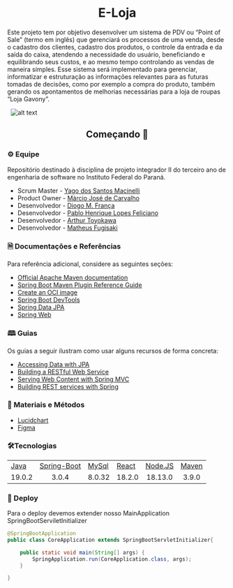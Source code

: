 
<h1 align="center">E-Loja</h1>
Este projeto tem por objetivo desenvolver um sistema de PDV ou “Point of Sale” (termo em inglês) que gerenciará os processos de uma venda, 
desde o cadastro dos clientes, cadastro dos produtos, o controle da entrada e da saída do caixa, atendendo a necessidade do usuário, beneficiando e 
equilibrando seus custos, e ao mesmo tempo controlando as vendas de maneira simples. Esse sistema será implementado para gerenciar, informatizar e 
estruturação as informações relevantes para as futuras tomadas de decisões, como por exemplo a compra do produto, também gerando os apontamentos de 
melhorias necessárias para a loja de roupas “Loja Gavony”.

&nbsp;
![alt text](https://imgbly.com/ib/qJVCLCJvc1.png)

<h2 align="center">Começando 🚀</h2>

### ⚙️ Equipe
Repositório destinado à disciplina de projeto integrador II do terceiro ano de engenharia de software no Instituto Federal do Paraná.
 - Scrum Master - [Yago dos Santos Macinelli](https://github.com/yamacinelli)
 - Product Owner - [Márcio José de Carvalho](https://github.com/MarcioJCarvalho)
 - Desenvolvedor - [Diogo M. França](https://github.com/diogo-meneses-franca)
 - Desenvolvedor - [Pablo Henrique Lopes Feliciano](https://github.com/PabloDomiciano)
 - Desenvolvedor - [Arthur Toyokawa](https://github.com/ArthurToyokawa)
 - Desenvolvedor - [Matheus Fugisaki](https://github.com/fugisakimatheus)
### 🗎 Documentações e Referências
Para referência adicional, considere as seguintes seções:

* [Official Apache Maven documentation](https://maven.apache.org/guides/index.html)
* [Spring Boot Maven Plugin Reference Guide](https://docs.spring.io/spring-boot/docs/2.7.2/maven-plugin/reference/html/)
* [Create an OCI image](https://docs.spring.io/spring-boot/docs/2.7.2/maven-plugin/reference/html/#build-image)
* [Spring Boot DevTools](https://docs.spring.io/spring-boot/docs/2.7.2/reference/htmlsingle/#using.devtools)
* [Spring Data JPA](https://docs.spring.io/spring-boot/docs/2.7.2/reference/htmlsingle/#data.sql.jpa-and-spring-data)
* [Spring Web](https://docs.spring.io/spring-boot/docs/2.7.2/reference/htmlsingle/#web)

### 🕮 Guias
Os guias a seguir ilustram como usar alguns recursos de forma concreta:

* [Accessing Data with JPA](https://spring.io/guides/gs/accessing-data-jpa/)
* [Building a RESTful Web Service](https://spring.io/guides/gs/rest-service/)
* [Serving Web Content with Spring MVC](https://spring.io/guides/gs/serving-web-content/)
* [Building REST services with Spring](https://spring.io/guides/tutorials/rest/)

### 🔗 Materiais e Métodos
* [Lucidchart](https://lucid.app/lucidchart/258bd7af-08c0-4970-b350-6caba6b6707f/edit?beaconFlowId=AAC567C12B9E5157&page=0_0&invitationId=inv_6aea6866-3950-4be7-aa2f-f52ff5aaa1ee#)
* [Figma](https://www.figma.com/file/tRX0zArqoe5lrIVlP0evEj/PDV-Loja-Gavony?node-id=101-2&t=3p2igXHkDsQOLtEW-0)

### 🛠Tecnologias
<table>
    <tr>
     <td><a align="center" href="https://www.oracle.com/java/technologies/javase/jdk19-archive-downloads.html">Java</a></td>
     <td><a align="center" href="https://spring.io/projects/spring-boot">Spring-Boot</a></td>
     <td><a align="center" href="https://dev.mysql.com/downloads/mysql/">MySql</a></td>
     <td><a align="center" href="https://reactjs.org/">React</a></td>
     <td><a align="center" href="https://nodejs.org/ja/blog/release/v18.13.0">Node.JS</a></td>
     <td><a align="center" href="https://maven.apache.org/download.cgi">Maven</a></td>
    </tr>
    <tr>
     <td align="center">19.0.2</td>
     <td align="center">3.0.4</td>
     <td align="center">8.0.32</td>
     <td align="center">18.2.0</td>
     <td align="center">18.13.0</td>
     <td align="center">3.9.0</td>
    </tr>
</table>

### 🔩 Deploy 
Para o deploy devemos extender nosso MainApplication SpringBootServiletInitializer
```Java
@SpringBootApplication
public class CoreApplication extends SpringBootServletInitializer{

    public static void main(String[] args) {
        SpringApplication.run(CoreApplication.class, args);
    }

}
```

